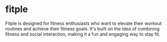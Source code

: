 # fitple
Fitple is designed for fitness enthusiasts who want to elevate their workout routines and achieve their fitness goals. It's built on the idea of combining fitness and social interaction, making it a fun and engaging way to stay fit.
